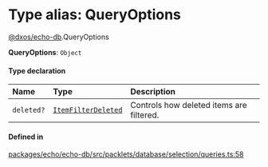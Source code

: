 # Type alias: QueryOptions

[@dxos/echo-db](../modules/dxos_echo_db.md).QueryOptions

 **QueryOptions**: `Object`

#### Type declaration

| Name | Type | Description |
| :------ | :------ | :------ |
| `deleted?` | [`ItemFilterDeleted`](../enums/dxos_echo_db.ItemFilterDeleted.md) | Controls how deleted items are filtered. |

#### Defined in

[packages/echo/echo-db/src/packlets/database/selection/queries.ts:58](https://github.com/dxos/dxos/blob/db8188dae/packages/echo/echo-db/src/packlets/database/selection/queries.ts#L58)

